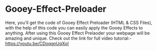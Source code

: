 # Gooey-Effect-Preloader
Here, you'll get the code of Gooey Effect Preloader (HTML &amp; CSS Files), with the help of this code you can easily apply the Gooey Effects to anything. After using this Gooey Effect Prelaoder your webpage will be amazing and unique. Check out the link for full video tutorial:- https://youtu.be/CDoqgnUqXoI
